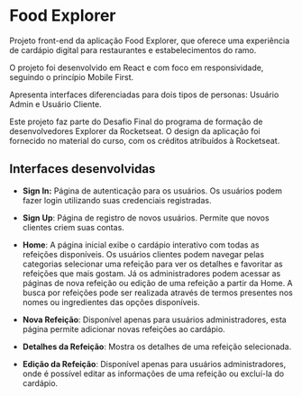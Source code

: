 
# Food Explorer

Projeto front-end da aplicação Food Explorer, que oferece uma experiência de cardápio digital para restaurantes e estabelecimentos do ramo. 

O projeto foi desenvolvido em React e com foco em responsividade, seguindo o princípio Mobile First.

Apresenta interfaces diferenciadas para dois tipos de personas: Usuário Admin e Usuário Cliente.

Este projeto faz parte do Desafio Final do programa de formação de desenvolvedores Explorer da Rocketseat. O design da aplicação foi fornecido no material do curso, com os créditos atribuídos à Rocketseat.


## Interfaces desenvolvidas

- **Sign In:** Página de autenticação para os usuários. Os usuários podem fazer login utilizando suas credenciais registradas.

- **Sign Up**: Página de registro de novos usuários. Permite que novos clientes criem suas contas.

- **Home**: A página inicial exibe o cardápio interativo com todas as refeições disponíveis. Os usuários clientes podem navegar pelas categorias selecionar uma refeição para ver os detalhes e favoritar as refeições que mais gostam. Já os administradores podem acessar as páginas de nova refeição ou edição de uma refeição a partir da Home. A busca por refeições pode ser realizada através de termos presentes nos nomes ou ingredientes das opções disponíveis.

- **Nova Refeição**: Disponível apenas para usuários administradores, esta página permite adicionar novas refeições ao cardápio. 

- **Detalhes da Refeição**: Mostra os detalhes de uma refeição selecionada.

- **Edição da Refeição**: Disponível apenas para usuários administradores, onde é possível editar as informações de uma refeição ou excluí-la do cardápio.